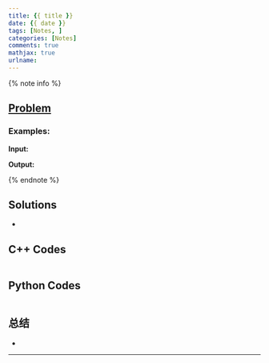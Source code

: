 ```yaml
---
title: {{ title }}
date: {{ date }}
tags: [Notes, ]
categories: [Notes]
comments: true
mathjax: true
urlname:
---
```


<meta name="referrer" content="no-referrer" />

{% note info %}
## [Problem]()

### Examples:
**Input:**
> 

**Output:**
> 

{% endnote %}
<!--more-->

## Solutions
- 


## C++ Codes

```C++

```

## Python Codes

```python


```

## 总结
- 


------

